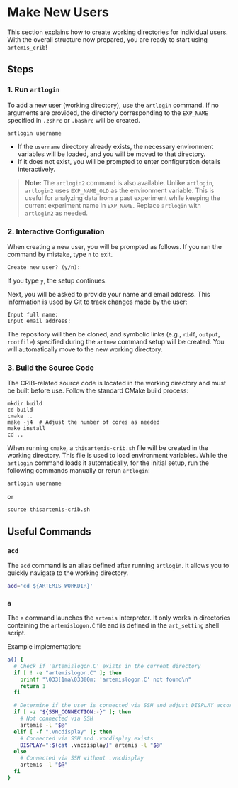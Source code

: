 # Make New Users

This section explains how to create working directories for individual users.
With the overall structure now prepared, you are ready to start using `artemis_crib`!

## Steps

### 1. Run `artlogin`

To add a new user (working directory), use the `artlogin` command.
If no arguments are provided, the directory corresponding to the `EXP_NAME` specified in `.zshrc` or `.bashrc` will be created.

```shell
artlogin username
```

- If the `username` directory already exists, the necessary environment variables will be loaded, and you will be moved to that directory.
- If it does not exist, you will be prompted to enter configuration details interactively.

> **Note:** The `artlogin2` command is also available.
> Unlike `artlogin`, `artlogin2` uses `EXP_NAME_OLD` as the environment variable.
> This is useful for analyzing data from a past experiment while keeping the current experiment name in `EXP_NAME`.
> Replace `artlogin` with `artlogin2` as needed.

### 2. Interactive Configuration

When creating a new user, you will be prompted as follows.
If you ran the command by mistake, type `n` to exit.

```plaintext
Create new user? (y/n):
```

If you type `y`, the setup continues.

Next, you will be asked to provide your name and email address.
This information is used by Git to track changes made by the user:

```plaintext
Input full name:
Input email address:
```

The repository will then be cloned, and symbolic links (e.g., `ridf`, `output`, `rootfile`) specified during the `artnew` command setup will be created.
You will automatically move to the new working directory.

### 3. Build the Source Code

The CRIB-related source code is located in the working directory and must be built before use.
Follow the standard CMake build process:

```shell
mkdir build
cd build
cmake ..
make -j4  # Adjust the number of cores as needed
make install
cd ..
```

When running `cmake`, a `thisartemis-crib.sh` file will be created in the working directory.
This file is used to load environment variables.
While the `artlogin` command loads it automatically, for the initial setup, run the following commands manually or rerun `artlogin`:

```shell
artlogin username
```

or

```shell
source thisartemis-crib.sh
```

## Useful Commands

### `acd`

The `acd` command is an alias defined after running `artlogin`.
It allows you to quickly navigate to the working directory.

```bash
acd='cd ${ARTEMIS_WORKDIR}'
```

### `a`

The `a` command launches the `artemis` interpreter.
It only works in directories containing the `artemislogon.C` file and is defined in the `art_setting` shell script.

Example implementation:

```bash
a() {
  # Check if 'artemislogon.C' exists in the current directory
  if [ ! -e "artemislogon.C" ]; then
    printf "\033[1ma\033[0m: 'artemislogon.C' not found\n"
    return 1
  fi

  # Determine if the user is connected via SSH and adjust DISPLAY accordingly
  if [ -z "${SSH_CONNECTION:-}" ]; then
    # Not connected via SSH
    artemis -l "$@"
  elif [ -f ".vncdisplay" ]; then
    # Connected via SSH and .vncdisplay exists
    DISPLAY=":$(cat .vncdisplay)" artemis -l "$@"
  else
    # Connected via SSH without .vncdisplay
    artemis -l "$@"
  fi
}
```
